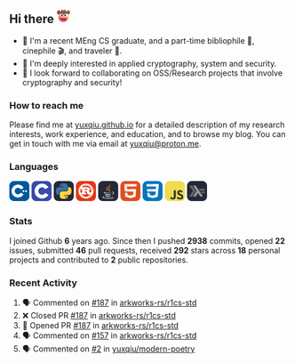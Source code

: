 ## Hi there <picture><img src="./assets/cowboy.png" alt="Cowboy Hat Face" width="25" height="25" /></picture>

- 📖 I'm a recent MEng CS graduate, and a part-time bibliophile 📕, cinephile 🎬, and traveler 🚀.
- 📍 I'm deeply interested in applied cryptography, system and security.
- 👯 I look forward to collaborating on OSS/Research projects that involve cryptography and security!

### How to reach me

Please find me at [yuxqiu.github.io](https://yuxqiu.github.io/) for a detailed description of my research interests, work experience, and education, and to browse my blog. You can get in touch with me via email at [yuxqiu@proton.me](mailto:yuxqiu@proton.me).

### Languages

<p float="left">
<picture><img src="./assets/cpp.svg" alt="cpp" width="36" /></picture>
<picture><img src="./assets/c.svg" alt="c" width="36" /></picture>
<picture><img src="./assets/py.svg" alt="python" width="36" /></picture>
<picture><img src="./assets/rust.svg" alt="rust" width="36" /></picture>
<picture><img src="./assets/java.svg" alt="java" width="36" /></picture>
<picture><img src="./assets/html.svg" alt="html" width="36" /></picture>
<picture><img src="./assets/css.svg" alt="css" width="36" /></picture>
<picture><img src="./assets/js.svg" alt="js" width="36" /></picture>
<picture><img src="./assets/haskell.svg" alt="haskell" width="36" /></picture>
</p>

### Stats

I joined Github **6** years ago. Since then I pushed **2938** commits, opened **22** issues, submitted **46** pull requests, received **292** stars across **18** personal projects and contributed to **2** public repositories.

### Recent Activity

<!--START_SECTION:activity-->
1. 🗣 Commented on [#187](https://github.com/arkworks-rs/r1cs-std/pull/187#issuecomment-3287121331) in [arkworks-rs/r1cs-std](https://github.com/arkworks-rs/r1cs-std)
2. ❌ Closed PR [#187](https://github.com/arkworks-rs/r1cs-std/pull/187) in [arkworks-rs/r1cs-std](https://github.com/arkworks-rs/r1cs-std)
3. 💪 Opened PR [#187](https://github.com/arkworks-rs/r1cs-std/pull/187) in [arkworks-rs/r1cs-std](https://github.com/arkworks-rs/r1cs-std)
4. 🗣 Commented on [#157](https://github.com/arkworks-rs/r1cs-std/pull/157#issuecomment-3286492739) in [arkworks-rs/r1cs-std](https://github.com/arkworks-rs/r1cs-std)
5. 🗣 Commented on [#2](https://github.com/yuxqiu/modern-poetry/issues/2#issuecomment-3286485431) in [yuxqiu/modern-poetry](https://github.com/yuxqiu/modern-poetry)
<!--END_SECTION:activity-->

